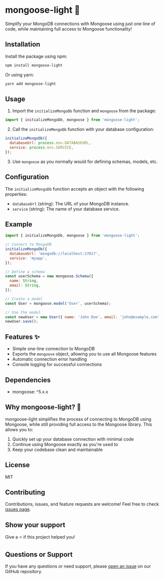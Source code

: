 # mongoose-light 🚀

Simplify your MongoDB connections with Mongoose using just one line of code, while maintaining full access to Mongoose functionality!

## Installation

Install the package using npm:

```bash
npm install mongoose-light
```

Or using yarn:

```bash
yarn add mongoose-light
```

## Usage

1. Import the `initializeMongoDb` function and `mongoose` from the package:

```javascript
import { initializeMongoDb, mongoose } from 'mongoose-light';
```

2. Call the `initializeMongoDb` function with your database configuration:

```javascript
initializeMongoDb({
  databaseUrl: process.env.DATABASEURL,
  service: process.env.SERVICE,
});
```

3. Use `mongoose` as you normally would for defining schemas, models, etc.

## Configuration

The `initializeMongoDb` function accepts an object with the following properties:

- `databaseUrl` (string): The URL of your MongoDB instance.
- `service` (string): The name of your database service.

## Example

```javascript
import { initializeMongoDb, mongoose } from 'mongoose-light';

// Connect to MongoDB
initializeMongoDb({
  databaseUrl: 'mongodb://localhost:27017',
  service: 'myapp',
});

// Define a schema
const userSchema = new mongoose.Schema({
  name: String,
  email: String,
});

// Create a model
const User = mongoose.model('User', userSchema);

// Use the model
const newUser = new User({ name: 'John Doe', email: 'john@example.com' });
newUser.save();
```

## Features ✨

- Simple one-line connection to MongoDB
- Exports the `mongoose` object, allowing you to use all Mongoose features
- Automatic connection error handling
- Console logging for successful connections

## Dependencies

- mongoose: ^5.x.x

## Why mongoose-light? 🤔

mongoose-light simplifies the process of connecting to MongoDB using Mongoose, while still providing full access to the Mongoose library. This allows you to:

1. Quickly set up your database connection with minimal code
2. Continue using Mongoose exactly as you're used to
3. Keep your codebase clean and maintainable

## License

MIT

## Contributing

Contributions, issues, and feature requests are welcome! Feel free to check [issues page](https://github.com/yourusername/mongoose-light/issues).

## Show your support

Give a ⭐️ if this project helped you!

## Questions or Support

If you have any questions or need support, please [open an issue](https://github.com/yourusername/mongoose-light/issues) on our GitHub repository.